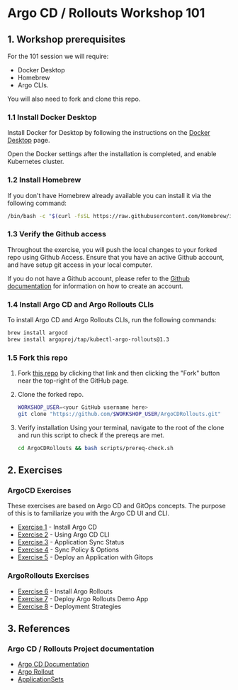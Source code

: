 # Argo CD / Rollouts Workshop 101

## 1. Workshop prerequisites

For the 101 session we will require:

- Docker Desktop
- Homebrew
- Argo CLIs.

You will also need to fork and clone this repo.

### 1.1 Install Docker Desktop

Install Docker for Desktop by following the instructions on the [Docker Desktop](https://docs.docker.com/get-started/#download-and-install-docker) page.

Open the Docker settings after the installation is completed, and enable Kubernetes cluster.

### 1.2 Install Homebrew

If you don't have Homebrew already available you can install it via the following command:

```sh
/bin/bash -c "$(curl -fsSL https://raw.githubusercontent.com/Homebrew/install/HEAD/install.sh)"
 ```
### 1.3 Verify the Github access

Throughout the exercise, you will push the local changes to your forked repo using Github Access. Ensure that you have an active Github account, and have setup git access in your local computer.

If you do not have a Github account, please refer to the  [Github documentation](https://docs.github.com/en/get-started/onboarding/getting-started-with-your-github-account) for information on how to create an account.

### 1.4 Install Argo CD and Argo Rollouts CLIs

To install Argo CD and Argo Rollouts CLIs, run the following commands:

```sh
brew install argocd
brew install argoproj/tap/kubectl-argo-rollouts@1.3
```
### 1.5 Fork this repo

1. Fork [this repo](https://github.com/argocon22Workshop/ArgoCDRollouts) by clicking that link and then clicking the
   "Fork" button near the top-right of the GitHub page.

2. Clone the forked repo.

   ```sh
   WORKSHOP_USER=<your GitHub username here>
   git clone "https://github.com/$WORKSHOP_USER/ArgoCDRollouts.git"
   ```

3. Verify installation
      Using your terminal, navigate to the root of the clone and run this script to check if the prereqs are met.
      ```sh
      cd ArgoCDRollouts && bash scripts/prereq-check.sh
      ```
## 2. Exercises

### ArgoCD Exercises

These exercises are based on Argo CD and GitOps concepts. The purpose of this is to familiarize you with the Argo CD UI and CLI.

- [Exercise 1](exercise-101/exercise1.md) - Install Argo CD
- [Exercise 2](exercise-101/exercise2.md) - Using Argo CD CLI
- [Exercise 3](exercise-101/exercise3.md) - Application Sync Status
- [Exercise 4](exercise-101/exercise4.md) - Sync Policy & Options
- [Exercise 5](exercise-101/exercise5.md) - Deploy an Application with Gitops

### ArgoRollouts Exercises

- [Exercise 6](exercise-101/exercise6.md) - Install Argo Rollouts
- [Exercise 7](exercise-101/exercise7.md) - Deploy Argo Rollouts Demo App
- [Exercise 8](exercise-101/exercise8.md) - Deployment Strategies

## 3. References

### Argo CD / Rollouts Project documentation

- [Argo CD Documentation](https://argo-cd.readthedocs.io/)
- [Argo Rollout](https://argoproj.github.io)
- [ApplicationSets](https://argo-cd.readthedocs.io/en/stable/user-guide/application-set/)
